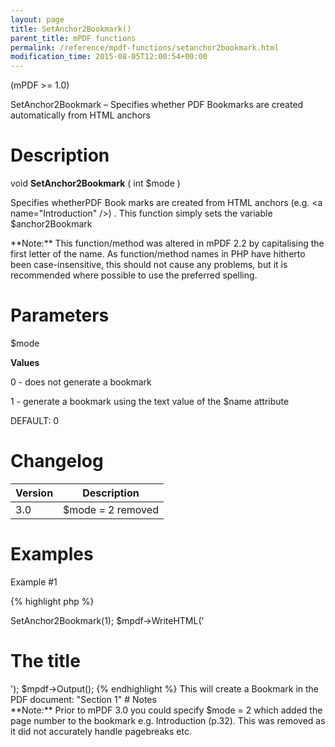 ```yaml
---
layout: page
title: SetAnchor2Bookmark()
parent_title: mPDF functions
permalink: /reference/mpdf-functions/setanchor2bookmark.html
modification_time: 2015-08-05T12:00:54+00:00
---
```


(mPDF >= 1.0)

SetAnchor2Bookmark – Specifies whether PDF Bookmarks are created automatically from HTML anchors

# Description

void **SetAnchor2Bookmark** ( int <span class="parameter">$mode</span> )

Specifies whetherPDF Book marks are created from HTML anchors (e.g. &lt;a name="Introduction" /&gt;) . This function 
simply sets the variable <span class="parameter">$anchor2Bookmark</span>

<div class="alert alert-info" role="alert" markdown="1">
	**Note:** This function/method was altered in mPDF 2.2 by capitalising the first letter of the name. 
    As function/method names in PHP have hitherto been case-insensitive, this should not cause any problems, but it is 
    recommended where possible to use the preferred spelling.
</div>

# Parameters

<span class="parameter">$mode</span>

**Values**

0 - does not generate a bookmark

1 - generate a bookmark using the text value of the <span class="parameter">$name</span> attribute

<span class="smallblock">DEFAULT</span>: 0<span class="smallblock"> </span>

# Changelog

<table class="table"> <thead>
<tr> <th>Version</th><th>Description</th> </tr>
</thead> <tbody>
<tr>
<td>3.0</td>
<td><span class="parameter">$mode</span> = 2 removed</td>
</tr>
</tbody> </table>

# Examples

Example #1

{% highlight php %}
<?php

$mpdf = new \Mpdf\Mpdf();

$mpdf->SetAnchor2Bookmark(1);

$mpdf->WriteHTML('<h1><a name="Section 1" />The title</h1>');

$mpdf->Output();

{% endhighlight %}

This will create a Bookmark in the PDF document: "Section 1"

# Notes

<div class="alert alert-info" role="alert" markdown="1">
	**Note:** Prior to mPDF 3.0 you could specify <span class="parameter">$mode</span> = 2 which added 
    the page number to the bookmark e.g. Introduction (p.32). This was removed as it did not accurately handle 
    pagebreaks etc.
</div>
